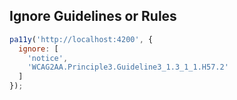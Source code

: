 ## Ignore Guidelines or Rules

```javascript
pa11y('http://localhost:4200', {
  ignore: [
    'notice',
    'WCAG2AA.Principle3.Guideline3_1.3_1_1.H57.2'
  ]
});
```